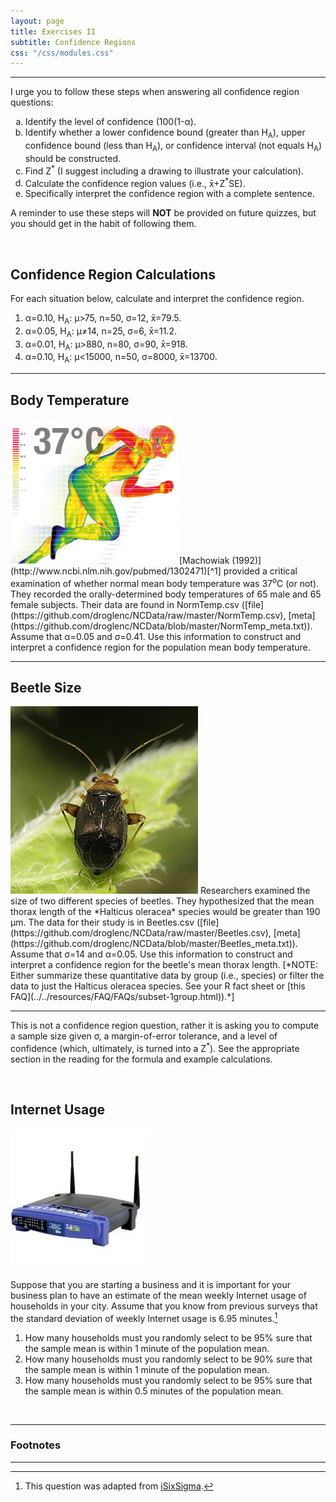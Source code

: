 ```yaml
---
layout: page
title: Exercises II
subtitle: Confidence Regions
css: "/css/modules.css"
---
```


----

<div class="alert alert-success">
I urge you to follow these steps when answering all confidence region questions:
<ol type="a">
  <li>Identify the level of confidence (100(1-&alpha;).</li>
  <li>Identify whether a lower confidence bound (greater than H<sub>A</sub>), upper confidence bound (less than H<sub>A</sub>), or confidence interval (not equals H<sub>A</sub>) should be constructed.</li>
  <li>Find Z<sup>*</sup> (I suggest including a drawing to illustrate your calculation).</li>
  <li>Calculate the confidence region values (i.e., x&#772;+Z<sup>*</sup>SE).</li>
  <li>Specifically interpret the confidence region with a complete sentence.</li>
</ol>
A reminder to use these steps will <strong>NOT</strong> be provided on future quizzes, but you should get in the habit of following them.
</div>

&nbsp;

## Confidence Region Calculations

For each situation below, calculate and interpret the confidence region.

1. &alpha;=0.10, H<sub>A</sub>: &mu;>75, n=50, &sigma;=12, x&#772;=79.5.
1. &alpha;=0.05, H<sub>A</sub>: &mu;&#8800;14, n=25, &sigma;=6, x&#772;=11.2.
1. &alpha;=0.01, H<sub>A</sub>: &mu;>880, n=80, &sigma;=90, x&#772;=918.
1. &alpha;=0.10, H<sub>A</sub>: &mu;<15000, n=50, &sigma;=8000, x&#772;=13700.

----

## Body Temperature
<img src="zimgs/body-temperature-2.png" alt="Body Temperature" class="img-right">
[Machowiak (1992)](http://www.ncbi.nlm.nih.gov/pubmed/1302471)[^1] provided a critical examination of whether normal mean body temperature was 37<sup>o</sup>C (or not). They recorded the orally-determined body temperatures of 65 male and 65 female subjects. Their data are found in NormTemp.csv ([file](https://github.com/droglenc/NCData/raw/master/NormTemp.csv), [meta](https://github.com/droglenc/NCData/blob/master/NormTemp_meta.txt)). Assume that &alpha;=0.05 and &sigma;=0.41. Use this information to construct and interpret a confidence region for the population mean body temperature.

----

## Beetle Size
<img src="zimgs/beetle.jpg" alt="Beetle" class="img-right">
Researchers examined the size of two different species of beetles. They hypothesized that the mean thorax length of the *Halticus oleracea* species would be greater than 190 &mu;m. The data for their study is in Beetles.csv ([file](https://github.com/droglenc/NCData/raw/master/Beetles.csv), [meta](https://github.com/droglenc/NCData/blob/master/Beetles_meta.txt)). Assume that &sigma;=14 and &alpha;=0.05. Use this information to construct and interpret a confidence region for the beetle's mean thorax length. [*NOTE: Either summarize these quantitative data by group (i.e., species) or filter the data to just the Halticus oleracea species. See your R fact sheet or [this FAQ](../../resources/FAQ/FAQs/subset-1group.html)).*]

----

<div class="alert alert-success">
This is not a confidence region question, rather it is asking you to compute a sample size given &sigma;, a margin-of-error tolerance, and a level of confidence (which, ultimately, is turned into a Z<sup>*</sup>). See the appropriate section in the reading for the formula and example calculations.
</div>

&nbsp;

## Internet Usage
<img src="zimgs/internet.jpg" alt="Internet" class="img-right">

Suppose that you are starting a business and it is important for your business plan to have an estimate of the mean weekly Internet usage of households in your city. Assume that you know from previous surveys that the standard deviation of weekly Internet usage is 6.95 minutes.[^1]

1. How many households must you randomly select to be 95% sure that the sample mean is within 1 minute of the population mean.
1. How many households must you randomly select to be 90% sure that the sample mean is within 1 minute of the population mean.
1. How many households must you randomly select to be 95% sure that the sample mean is within 0.5 minutes of the population mean.

&nbsp;

----

### Footnotes

[^1]: This question was adapted from [iSixSigma](http://www.isixsigma.com/tools-templates/sampling-data/how-determine-sample-size-determining-sample-size/).

----
